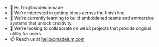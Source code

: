 - 👋 Hi, I’m @madeiummade
- 👀 We're interested in getting ideas across the finish line.
- 🌱 We're currently learning to build emboldened teams and emmersive systems that unlock creativity.
- 💞️ We're looking to collaborate on web3 projects that provide original utility for users.
- 📫 Reach us at hello@madeium.com

<!---
madeiummade/madeiummade is a ✨ special ✨ repository because its `README.md` (this file) appears on your GitHub profile.
You can click the Preview link to take a look at your changes.
--->
